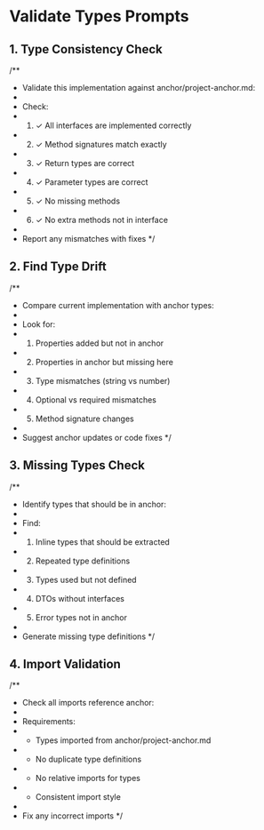 # Validate Types Prompts

## 1. Type Consistency Check

/\*\*

-   Validate this implementation against anchor/project-anchor.md:
-
-   Check:
-   1. ✓ All interfaces are implemented correctly
-   2. ✓ Method signatures match exactly
-   3. ✓ Return types are correct
-   4. ✓ Parameter types are correct
-   5. ✓ No missing methods
-   6. ✓ No extra methods not in interface
-
-   Report any mismatches with fixes
    \*/

## 2. Find Type Drift

/\*\*

-   Compare current implementation with anchor types:
-
-   Look for:
-   1. Properties added but not in anchor
-   2. Properties in anchor but missing here
-   3. Type mismatches (string vs number)
-   4. Optional vs required mismatches
-   5. Method signature changes
-
-   Suggest anchor updates or code fixes
    \*/

## 3. Missing Types Check

/\*\*

-   Identify types that should be in anchor:
-
-   Find:
-   1. Inline types that should be extracted
-   2. Repeated type definitions
-   3. Types used but not defined
-   4. DTOs without interfaces
-   5. Error types not in anchor
-
-   Generate missing type definitions
    \*/

## 4. Import Validation

/\*\*

-   Check all imports reference anchor:
-
-   Requirements:
-   -   Types imported from anchor/project-anchor.md
-   -   No duplicate type definitions
-   -   No relative imports for types
-   -   Consistent import style
-
-   Fix any incorrect imports
    \*/
